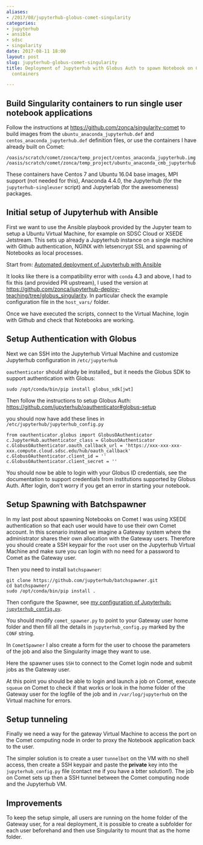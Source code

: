 ```yaml
---
aliases:
- /2017/08/jupyterhub-globus-comet-singularity
categories:
- jupyterhub
- ansible
- sdsc
- singularity
date: 2017-08-11 18:00
layout: post
slug: jupyterhub-globus-comet-singularity
title: Deployment of Jupyterhub with Globus Auth to spawn Notebook on Comet in Singularity
  containers

---
```


## Build Singularity containers to run single user notebook applications

Follow the instructions at <https://github.com/zonca/singularity-comet> to build images from the `ubuntu_anaconda_jupyterhub.def` and `centos_anaconda_jupyterhub.def` definition files, or use the containers I have already built on Comet:

    /oasis/scratch/comet/zonca/temp_project/centos_anaconda_jupyterhub.img
    /oasis/scratch/comet/zonca/temp_project/ubuntu_anaconda_cmb_jupyterhub.img

These containers have Centos 7 and Ubuntu 16.04 base images, MPI support (not needed for this), Anaconda 4.4.0, the Jupyterhub (for the `jupyterhub-singleuser` script) and Jupyterlab (for the awesomeness) packages.

## Initial setup of Jupyterhub with Ansible

First we want to use the Ansible playbook provided by the Jupyter team to setup a Ubuntu Virtual Machine, for example on SDSC Cloud or XSEDE Jetstream.
This sets up already a Jupyterhub instance on a single machine with Github authentication, NGINX with letsencrypt SSL and spawning of Notebooks as local processes.

Start from: [Automated deployment of Jupyterhub with Ansible](https://zonca.github.io/2017/02/automated-deployment-jupyterhub-ansible.html)

It looks like there is a compatibility error with `conda` 4.3 and above, I had to fix this (and provided PR upstream), I used the version at <https://github.com/zonca/jupyterhub-deploy-teaching/tree/globus_singularity>.
In particular check the example configuration file in the `host_vars/` folder.

Once we have executed the scripts, connect to the Virtual Machine, login with Github and check that Notebooks are working.

## Setup Authentication with Globus

Next we can SSH into the Jupyterhub Virtual Machine and customize Jupyterhub configuration in `/etc/jupyterhub`

`oauthenticator` should alrady be installed,, but it needs the Globus SDK to support authentication with Globus:

    sudo /opt/conda/bin/pip install globus_sdk[jwt]

Then follow the instructions to setup Globus Auth: <https://github.com/jupyterhub/oauthenticator#globus-setup>

you should now have add these lines in `/etc/jupyterhub/jupyterhub_config.py`

```
from oauthenticator.globus import GlobusOAuthenticator
c.JupyterHub.authenticator_class = GlobusOAuthenticator
c.GlobusOAuthenticator.oauth_callback_url = 'https://xxx-xxx-xxx-xxx.compute.cloud.sdsc.edu/hub/oauth_callback'
c.GlobusOAuthenticator.client_id = ''
c.GlobusOAuthenticator.client_secret = ''
```

You should now be able to login with your Globus ID credentials, see the documentation to support credentials from institutions supported by Globus Auth.
After login, don't worry if you get an error in starting your notebook.

## Setup Spawning with Batchspawner

In my last post about spawning Notebooks on Comet I was using XSEDE authentication so that each user would have to use their own Comet account.
In this scenario instead we imagine a Gateway system where the administrator shares their own allocation with the Gateway users. 
Therefore you should create a SSH keypair for the `root` user on the Jupyterhub Virtual Machine and make sure you can login with no need for a password to Comet as the Gateway user.

Then you need to install `batchspawner`:

    git clone https://github.com/jupyterhub/batchspawner.git
    cd batchspawner/
    sudo /opt/conda/bin/pip install .

Then configure the Spawner, see [my configuration of Jupyterhub: `jupyterhub_config.py`](https://gist.github.com/zonca/aaed55502c4b16535fe947791d02ac32).

You should modify `comet_spawner.py` to point to your Gateway user home folder and then fill all the details in `jupyterhub_config.py` marked by the `CONF` string.

In `CometSpawner` I also create a form for the user to choose the parameters of the job and also the Singularity image they want to use.

Here the spawner uses `SSH` to connect to the Comet login node and submit jobs as the Gateway user.

At this point you should be able to login and launch a job on Comet, execute `squeue` on Comet to check if that works or look in the home folder of the Gateway user for the logfile of the job and in `/var/log/jupyterhub` on the Virtual machine for errors.

## Setup tunneling

Finally we need a way for the gateway Virtual Machine to access the port on the Comet computing node in order to proxy the Notebook application back to the user.

The simpler solution is to create a user `tunnelbot` on the VM with no shell access, then create a SSH keypair and paste the **private** key into the `jupyterhub_config.py` file (contact me if you have a btter solution!).
The job on Comet sets up then a SSH tunnel between the Comet computing node and the Jupyterhub VM.

## Improvements

To keep the setup simple, all users are running on the home folder of the Gateway user, for a real deployment, it is possible to create a subfolder for each user beforehand and then use Singularity to mount that as the home folder.
